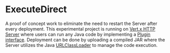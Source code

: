 # ExecuteDirect
A proof of concept work to eliminate the need to restart the Server after every deployment. This experimental project is running on [Vert.x HTTP Server](https://vertx.io/) where users can run any Java code by implementing a [Plugin interface](https://github.com/VicCebedo/ServiceAsAService/blob/master/plugin/src/com/cebedo/serviceasaservice/plugin/Plugin.java). Deployment can be done by uploading a compiled JAR where the Server utilizes the Java [URLClassLoader](https://docs.oracle.com/javase/7/docs/api/java/net/URLClassLoader.html) to manage the code execution.
